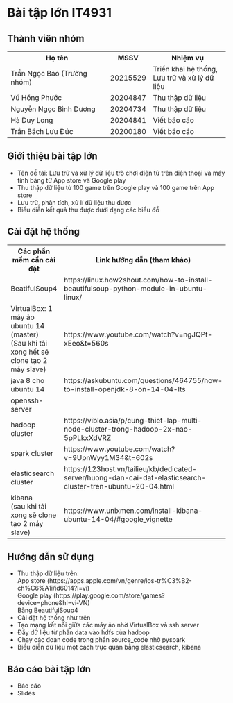 # Bài tập lớn IT4931 
## Thành viên nhóm
<table>
  <tr>
    <th>Họ tên</th>
    <th>MSSV</th>
    <th>Nhiệm vụ</th>
  </tr>
<tr>
  <td>Trần Ngọc Bảo (Trưởng nhóm)</td>
  <td>20215529</td>
  <td>Triền khai hệ thống, <br> Lưu trữ và xử lý dữ liệu</td>
</tr>
<tr>
  <td>Vũ Hồng Phước</td>
  <td>20204847</td>
  <td>Thu thập dữ liệu</td>
</tr>
<tr>
  <td>Nguyễn Ngọc Bình Dương</td>
  <td>20204734</td>
  <td>Thu thập dữ liệu</td>
</tr>
<tr>
  <td>Hà Duy Long</td>
  <td>20204841</td>
  <td>Viết báo cáo</td>
</tr>
<tr>
  <td>Trần Bách Lưu Đức</td>
  <td>20200180</td>
  <td>Viết báo cáo</td>
</tr>
</table>

## Giới thiệu bài tập lớn
<ul>
  <li>Tên đề tài: Lưu trữ và xử lý dữ liệu trò chơi điện tử trên điện thoại và máy tính bảng từ App store và Google play </li>
  <li>Thu thập dữ liệu từ 100 game trên Google play và 100 game trên App store</li>
  <li>Lưu trữ, phân tích, xử lí dữ liệu thu được</li>
  <li>Biểu diễn kết quả thu được dưới dạng các biểu đồ</li>
</ul>

## Cài đặt hệ thống
<table>
  <tr>
    <th>Các phần mềm cần cài đặt</th>
    <th>Link hướng dẫn (tham khảo)</th>
  </tr>
  <tr>
    <td>BeatifulSoup4</td>
    <td>https://linux.how2shout.com/how-to-install-beautifulsoup-python-module-in-ubuntu-linux/</td>
  </tr>
    <td>VirtualBox: 1 máy ảo ubuntu 14 (master) <br> (Sau khi tải xong hết sẽ clone tạo 2 máy slave)</td>
    <td>https://www.youtube.com/watch?v=ngJQPt-xEeo&t=560s</td>
  </tr>
  <tr>
    <td>java 8 cho ubuntu 14</td>
    <td>https://askubuntu.com/questions/464755/how-to-install-openjdk-8-on-14-04-lts</td>
  </tr>
  <tr>
    <td>openssh-server</td>
    <td></td>
  </tr>
  <tr>
    <td>hadoop cluster</td>
    <td>https://viblo.asia/p/cung-thiet-lap-multi-node-cluster-trong-hadoop-2x-nao-5pPLkxXdVRZ</td>
  </tr>
  <tr>
    <td>spark cluster</td>
    <td>https://www.youtube.com/watch?v=9UpnWyy1M34&t=602s</td>
  </tr>
  <tr>
    <td>elasticsearch cluster</td>
    <td>https://123host.vn/tailieu/kb/dedicated-server/huong-dan-cai-dat-elasticsearch-cluster-tren-ubuntu-20-04.html</td>
  </tr>
  <tr>
    <td>kibana <br> (sau khi tải xong sẽ clone tạo 2 máy slave)</td>
    <td>https://www.unixmen.com/install-kibana-ubuntu-14-04/#google_vignette</td>
  </tr>
</table>

## Hướng dẫn sử dụng 
<ul>
  <li>Thu thập dữ liệu trên: <br> App store (https://apps.apple.com/vn/genre/ios-tr%C3%B2-ch%C6%A1i/id6014?l=vi) <br> Google play (https://play.google.com/store/games?device=phone&hl=vi-VN) <br> Bằng BeautifulSoup4</li>
  <li>Cài đặt hệ thống như trên</li>
  <li>Tạo mạng kết nối giữa các máy ảo nhờ VirtualBox và ssh server</li>
  <li>Đẩy dữ liệu từ phần data vào hdfs của hadoop</li>
  <li>Chạy các đoạn code trong phần source_code nhờ pyspark</li>
  <li>Biểu diễn dữ liệu một cách trực quan bằng elasticsearch, kibana</li>
</ul>

## Báo cáo bài tập lớn
<ul>
  <li>Báo cáo</li>
  <li>Slides</li>
</ul>
